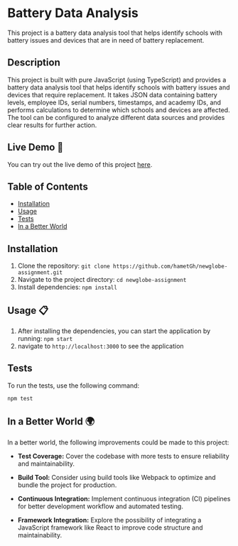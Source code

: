 # Battery Data Analysis

This project is a battery data analysis tool that helps identify schools with battery issues and devices that are in need of battery replacement.

## Description

This project is built with pure JavaScript (using TypeScript) and provides a battery data analysis tool that helps identify schools with battery issues and devices that require replacement. It takes JSON data containing battery levels, employee IDs, serial numbers, timestamps, and academy IDs, and performs calculations to determine which schools and devices are affected. The tool can be configured to analyze different data sources and provides clear results for further action.

## Live Demo 🚀

You can try out the live demo of this project [here](https://hametgh.github.io/newglobe-assignment/).

## Table of Contents

- [Installation](#installation)
- [Usage](#usage)
- [Tests](#tests)
- [In a Better World](#in-a-better-world)

## Installation

1. Clone the repository: `git clone https://github.com/hametGh/newglobe-assignment.git`
2. Navigate to the project directory: `cd newglobe-assignment`
3. Install dependencies: `npm install`

## Usage 📋

1. After installing the dependencies, you can start the application by running: `npm start`
2. navigate to `http://localhost:3000` to see the application

## Tests

To run the tests, use the following command:

```bash
npm test
```

## In a Better World 🌍

In a better world, the following improvements could be made to this project:

- **Test Coverage:** Cover the codebase with more tests to ensure reliability and maintainability.

- **Build Tool:** Consider using build tools like Webpack to optimize and bundle the project for production.

- **Continuous Integration:** Implement continuous integration (CI) pipelines for better development workflow and automated testing.

- **Framework Integration:** Explore the possibility of integrating a JavaScript framework like React to improve code structure and maintainability.
